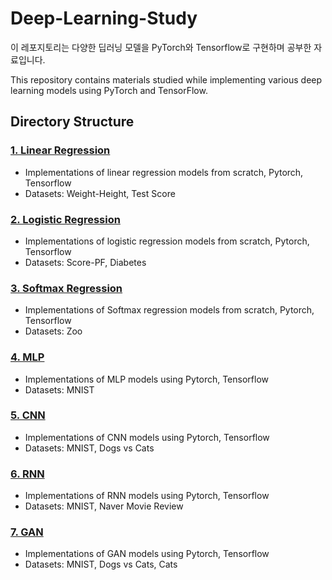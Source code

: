 # Deep-Learning-Study

이 레포지토리는 다양한 딥러닝 모델을 PyTorch와 Tensorflow로 구현하며 공부한 자료입니다.  

This repository contains materials studied while implementing various deep learning models using PyTorch and TensorFlow.  



## Directory Structure

### [1. Linear Regression](1_Linear_Regression/)
- Implementations of linear regression models from scratch, Pytorch, Tensorflow
- Datasets: Weight-Height, Test Score

### [2. Logistic Regression](2_Logistic_Regression/)
- Implementations of logistic regression models from scratch, Pytorch, Tensorflow
- Datasets: Score-PF, Diabetes

### [3. Softmax Regression](3_Softmax_Regression/)
- Implementations of Softmax regression models from scratch, Pytorch, Tensorflow
- Datasets: Zoo

### [4. MLP](4_MLP/)
- Implementations of MLP models using Pytorch, Tensorflow
- Datasets: MNIST

### [5. CNN](5_CNN/)
- Implementations of CNN models using Pytorch, Tensorflow
- Datasets: MNIST, Dogs vs Cats

### [6. RNN](6_RNN/)
- Implementations of RNN models using Pytorch, Tensorflow
- Datasets: MNIST, Naver Movie Review

### [7. GAN](7_GAN/)
- Implementations of GAN models using Pytorch, Tensorflow
- Datasets: MNIST, Dogs vs Cats, Cats



